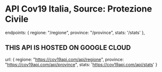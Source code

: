# API Cov19 Italia, Source: Protezione Civile

endpoints: {
regione: "/regione",
province: "/province",
stats: '/stats'
},

## THIS API IS HOSTED ON GOOGLE CLOUD

url: {
regione: "https://cov19api.com/api/regione",
province: "https://cov19api.com/api/province",
stats: 'https://cov19api.com/api/stats'
}
